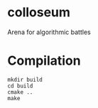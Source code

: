colloseum
=========

Arena for algorithmic battles

# Compilation #
	mkdir build
	cd build
	cmake ..
	make
